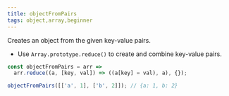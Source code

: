 ```yaml
---
title: objectFromPairs
tags: object,array,beginner
---
```


Creates an object from the given key-value pairs.

- Use `Array.prototype.reduce()` to create and combine key-value pairs.

```js
const objectFromPairs = arr =>
  arr.reduce((a, [key, val]) => ((a[key] = val), a), {});
```

```js
objectFromPairs([['a', 1], ['b', 2]]); // {a: 1, b: 2}
```
